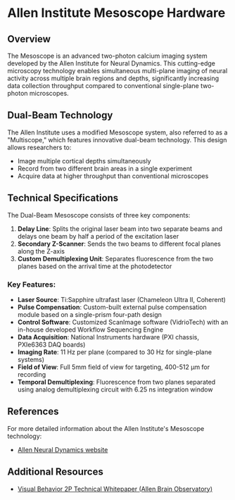 # Allen Institute Mesoscope Hardware

## Overview

The Mesoscope is an advanced two-photon calcium imaging system developed by the Allen Institute for Neural Dynamics. This cutting-edge microscopy technology enables simultaneous multi-plane imaging of neural activity across multiple brain regions and depths, significantly increasing data collection throughput compared to conventional single-plane two-photon microscopes.

## Dual-Beam Technology

The Allen Institute uses a modified Mesoscope system, also referred to as a "Multiscope," which features innovative dual-beam technology. This design allows researchers to:

- Image multiple cortical depths simultaneously
- Record from two different brain areas in a single experiment
- Acquire data at higher throughput than conventional microscopes

<!-- Image placeholder - will be added when available -->
<!-- ![Dual-Beam Mesoscope](../img/mesoscope/mesoscope_diagram.jpg) -->

## Technical Specifications

The Dual-Beam Mesoscope consists of three key components:

1. **Delay Line**: Splits the original laser beam into two separate beams and delays one beam by half a period of the excitation laser
2. **Secondary Z-Scanner**: Sends the two beams to different focal planes along the Z-axis
3. **Custom Demultiplexing Unit**: Separates fluorescence from the two planes based on the arrival time at the photodetector

### Key Features:

- **Laser Source**: Ti:Sapphire ultrafast laser (Chameleon Ultra II, Coherent)
- **Pulse Compensation**: Custom-built external pulse compensation module based on a single-prism four-path design
- **Control Software**: Customized ScanImage software (VidrioTech) with an in-house developed Workflow Sequencing Engine
- **Data Acquisition**: National Instruments hardware (PXI chassis, PXIe6363 DAQ boards)
- **Imaging Rate**: 11 Hz per plane (compared to 30 Hz for single-plane systems)
- **Field of View**: Full 5mm field of view for targeting, 400-512 μm for recording
- **Temporal Demultiplexing**: Fluorescence from two planes separated using analog demultiplexing circuit with 6.25 ns integration window

## References

For more detailed information about the Allen Institute's Mesoscope technology:

- [Allen Neural Dynamics website](https://www.allenneuraldynamics.org/)

## Additional Resources

- [Visual Behavior 2P Technical Whitepaper (Allen Brain Observatory)](https://portal.brain-map.org/explore/circuits/visual-behavior-2p)